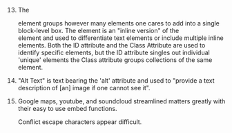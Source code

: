 
13. The <div> element groups however many elements one cares to add into a single block-level box. The <span> element is an "inline version" of the <div> element and used to differentiate text elements or include multiple inline elements. Both the ID attribute and the Class Attribute are used to identify specific elements, but the ID attribute singles out individual 'unique' elements the Class attribute groups collections of the same element.

14. "Alt Text" is text bearing the 'alt' attribute and used to "provide a text description of [an] image if one cannot see it".

15. Google maps, youtube, and soundcloud streamlined matters greatly with their easy to use embed functions.

    Conflict escape characters appear difficult.

    
